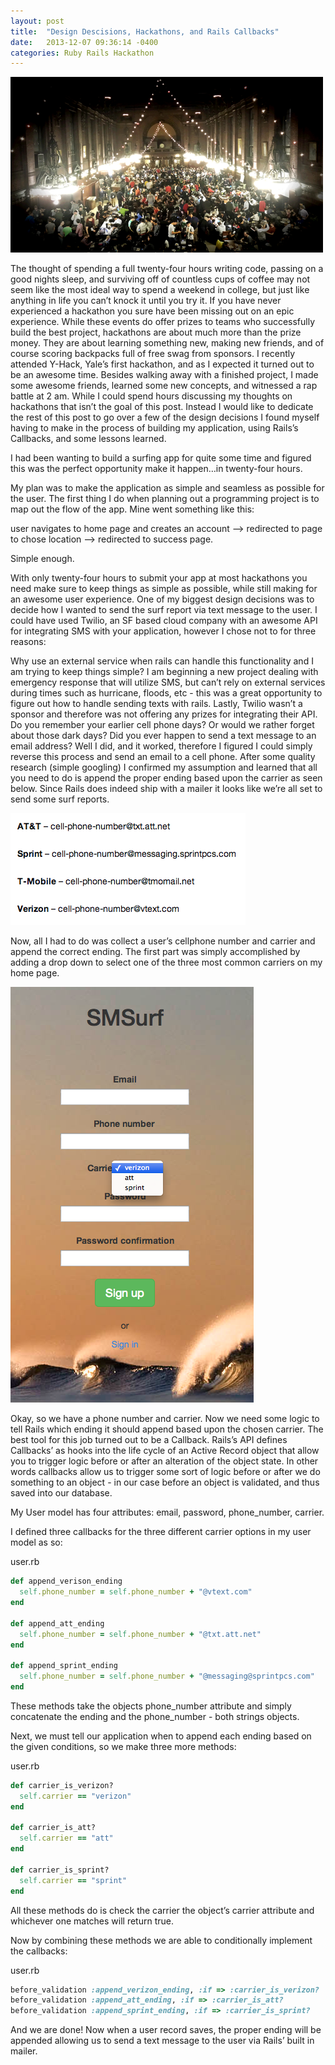 ```yaml
---
layout: post
title:  "Design Descisions, Hackathons, and Rails Callbacks"
date:   2013-12-07 09:36:14 -0400
categories: Ruby Rails Hackathon
---
```


![yhakcs](/assets/yhacks.png)

The thought of spending a full twenty-four hours writing code, passing on a good nights sleep, and surviving off of countless cups of coffee may not seem like the most ideal way to spend a weekend in college, but just like anything in life you can’t knock it until you try it.  If you have never experienced a hackathon you sure have been missing out on an epic experience.  While these events do offer prizes to teams who successfully build the best project, hackathons are about much more than the prize money.  They are about learning something new, making new friends, and of course scoring backpacks full of free swag from sponsors.  I recently attended Y-Hack, Yale’s first hackathon, and as I expected it turned out to be an awesome time.  Besides walking away with a finished project, I made some awesome friends, learned some new concepts, and witnessed a rap battle at 2 am.  While I could spend hours discussing my thoughts on hackathons that isn’t the goal of this post.  Instead I would like to dedicate the rest of this post to go over a few of the design decisions I found myself having to make in the process of building my application, using Rails’s Callbacks, and some lessons learned.

I had been wanting to build a surfing app for quite some time and figured this was the perfect opportunity make it happen…in twenty-four hours.

My plan was to make the application as simple and seamless as possible for the user.  The first thing I do when planning out a programming project is to map out the flow of the app.  Mine went something like this:

user navigates to home page and creates an account —> redirected to page to chose location —> redirected to success page.

Simple enough.

With only twenty-four hours to submit your app at most hackathons you need make sure to keep things as simple as possible, while still making for an awesome user experience.  One of my biggest design decisions was to decide how I wanted to send the surf report via text message to the user.  I could have used Twilio, an SF based cloud company with an awesome API for integrating SMS with your application, however I chose not to for three reasons:

Why use an external service when rails can handle this functionality and I am trying to keep things simple?
 I am beginning a new project dealing with emergency response that will utilize SMS, but can’t rely on external services during times such as hurricane, floods, etc -  this was a great opportunity to figure out how to handle sending texts with rails.
Lastly, Twilio wasn’t a sponsor and therefore was not offering any prizes for integrating their API.
Do you remember your earlier cell phone days? Or would we rather forget about those dark days? Did you ever happen to send a text message to an email address?  Well I did, and it worked, therefore I figured I could simply reverse this process and send an email to a cell phone.  After some quality research (simple googling) I confirmed my assumption and learned that all you need to do is append the proper ending based upon the carrier as seen below.  Since Rails does indeed ship with a mailer it looks like we’re all set to send some surf reports.

![phone-extensions](/assets/phone-ext.png)

Now, all I had to do was collect a user’s cellphone number and carrier and append the correct ending.  The first part was simply accomplished by adding a drop down to select one of the three most common carriers on my home page.

![smsurf](/assets/smsurf.png)

Okay, so we have a phone number and carrier.  Now we need some logic to tell Rails which ending it should append based upon the chosen carrier. The best tool for this job turned out to be a Callback.  Rails’s API defines Callbacks’ as hooks into the life cycle of an Active Record object that allow you to trigger logic before or after an alteration of the object state. In other words callbacks allow us to trigger some sort of logic before or after we do something to an object - in our case before an object is validated, and thus saved into our database.

My User model has four attributes: email, password, phone_number, carrier.

I defined three callbacks for the three different carrier options in my user model as so:

user.rb

```ruby
def append_verison_ending
  self.phone_number = self.phone_number + "@vtext.com"
end

def append_att_ending
  self.phone_number = self.phone_number + "@txt.att.net"
end

def append_sprint_ending
  self.phone_number = self.phone_number + "@messaging@sprintpcs.com"
end
```

These methods take the objects phone_number attribute and simply concatenate the ending and the phone_number - both strings objects.

Next, we must tell our application when to append each ending based on the given conditions, so we make three more methods:

user.rb

```ruby
def carrier_is_verizon?
  self.carrier == "verizon"
end

def carrier_is_att?
  self.carrier == "att"
end

def carrier_is_sprint?
  self.carrier == "sprint"
end
```

All these methods do is check the carrier the object’s carrier attribute and whichever one matches will return true.

Now by combining these methods we are able to  conditionally implement the callbacks:

user.rb

```ruby
before_validation :append_verizon_ending, :if => :carrier_is_verizon?
before_validation :append_att_ending, :if => :carrier_is_att?
before_validation :append_sprint_ending, :if => :carrier_is_sprint?
```

And we are done! Now when a user record saves, the proper ending will be appended allowing us to send a text message to the user via Rails’ built in mailer.

